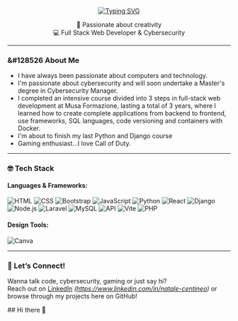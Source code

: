 <p align="center">
<a href="https://git.io/typing-svg"><img src="https://readme-typing-svg.demolab.com?font=Caveat&weight=600&size=35&pause=1000&color=FFBC4D&center=true&vCenter=true&width=435&lines=Hi+there!++;I'm+Natale+Centineo+" alt="Typing SVG" /></a>
</p>

<p align="center">
🎨 Passionate about creativity <br/>
💻 Full Stack Web Developer & Cybersecurity <br/>
</p>

---

### &#128526 About Me

<ul>
  <li>I have always been passionate about computers and technology.</li>
  <li>I'm passionate about cybersecurity and will soon undertake a Master's degree in Cybersecurity Manager.</li>
  <li>I completed an intensive course divided into 3 steps in full-stack web development at Musa Formazione, lasting a total of 3 years, where I learned how to create complete applications from backend to frontend, use frameworks, SQL languages, code versioning and containers with Docker.</li>
  <li>I'm about to finish my last Python and Django course</li>
  <li>Gaming enthusiast...I love Call of Duty.</li>
</ul>

---

### 🤓 Tech Stack

#### Languages & Frameworks:

![HTML](https://img.shields.io/badge/-HTML-E34F26?style=flat-square&logo=html5&logoColor=white)
![CSS](https://img.shields.io/badge/-CSS-1572B6?style=flat-square&logo=css3)
![Bootstrap](https://img.shields.io/badge/-Bootstrap-7952B3?style=flat-square&logo=bootstrap&logoColor=white)
![JavaScript](https://img.shields.io/badge/-JavaScript-F7DF1E?style=flat-square&logo=javascript&logoColor=black)
![Python](https://img.shields.io/badge/-Python-3178C6?style=flat-square&logo=typescript)
![React](https://img.shields.io/badge/-React-61DAFB?style=flat-square&logo=react&logoColor=black)
![Django](https://img.shields.io/badge/-Django-FF4785?style=flat-square&logo=storybook&logoColor=white)
![Node.js](https://img.shields.io/badge/-Node.js-339933?style=flat-square&logo=node.js)
![Laravel](https://img.shields.io/badge/-Laravel-000000?style=flat-square&logo=express&logoColor=white)
![MySQL](https://img.shields.io/badge/-MySQL-4479A1?style=flat-square&logo=mysql&logoColor=white)
![API](https://img.shields.io/badge/-API-FFCA28?style=flat-square&logo=json)
![Vite](https://img.shields.io/badge/-Vite-646CFF?style=flat-square&logo=vite&logoColor=white)
![PHP](https://img.shields.io/badge/-PHP-646CFF?style=flat-square&logo=vite&logoColor=white)

#### Design Tools:

![Canva](https://img.shields.io/badge/-Canva-00C4CC?style=flat-square&logo=canva&logoColor=white)

---

<!-- ### ✨ Currently Working On

📝 A personal project: a **Dm-Bag** and **Retroviews-app** that blends functionality with delightful UI — built using **React**, **TypeScript**, and a touch of design thinking.

--- -->

### 💌 Let’s Connect!

Wanna talk code, cybersecurity, gaming or just say hi?  
Reach out on [LinkedIn](#) _(https://www.linkedin.com/in/natale-centineo)_ or browse through my projects here on GitHub!

</div>## Hi there 👋

<!--
**Natale-Centineo/Natale-Centineo** is a ✨ _special_ ✨ repository because its `README.md` (this file) appears on your GitHub profile.

Here are some ideas to get you started:

- 🔭 I’m currently working on ...
- 🌱 I’m currently learning ...
- 👯 I’m looking to collaborate on ...
- 🤔 I’m looking for help with ...
- 💬 Ask me about ...
- 📫 How to reach me: ...
- 😄 Pronouns: ...
- ⚡ Fun fact: ...
-->
